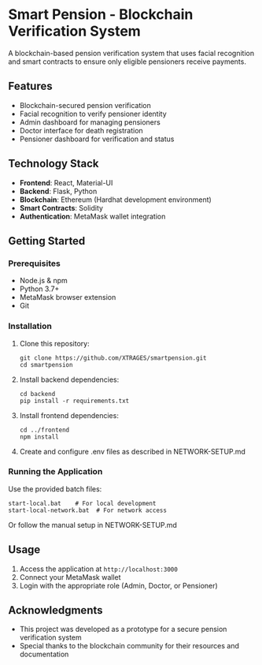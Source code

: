 # Smart Pension - Blockchain Verification System

A blockchain-based pension verification system that uses facial recognition and smart contracts to ensure only eligible pensioners receive payments.

## Features

- Blockchain-secured pension verification
- Facial recognition to verify pensioner identity
- Admin dashboard for managing pensioners
- Doctor interface for death registration
- Pensioner dashboard for verification and status

## Technology Stack

- **Frontend**: React, Material-UI
- **Backend**: Flask, Python
- **Blockchain**: Ethereum (Hardhat development environment)
- **Smart Contracts**: Solidity
- **Authentication**: MetaMask wallet integration

## Getting Started

### Prerequisites

- Node.js & npm
- Python 3.7+
- MetaMask browser extension
- Git

### Installation

1. Clone this repository:
   ```
   git clone https://github.com/XTRAGES/smartpension.git
   cd smartpension
   ```

2. Install backend dependencies:
   ```
   cd backend
   pip install -r requirements.txt
   ```

3. Install frontend dependencies:
   ```
   cd ../frontend
   npm install
   ```

4. Create and configure .env files as described in NETWORK-SETUP.md

### Running the Application

Use the provided batch files:
```
start-local.bat    # For local development
start-local-network.bat  # For network access
```

Or follow the manual setup in NETWORK-SETUP.md

## Usage

1. Access the application at `http://localhost:3000`
2. Connect your MetaMask wallet
3. Login with the appropriate role (Admin, Doctor, or Pensioner)



## Acknowledgments

- This project was developed as a prototype for a secure pension verification system
- Special thanks to the blockchain community for their resources and documentation 
